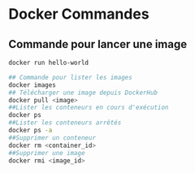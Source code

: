 # Docker Commandes

## Commande pour lancer une image

```bash
docker run hello-world

## Commande pour lister les images
docker images
## Télécharger une image depuis DockerHub
docker pull <image>
##Lister les conteneurs en cours d'exécution
docker ps
##Lister les conteneurs arrêtés
docker ps -a
##Supprimer un conteneur
docker rm <container_id>
##Supprimer une image
docker rmi <image_id>
